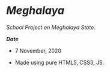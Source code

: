 # _Meghalaya_

_School Project on Meghalaya State._

**_Date_** 
* 7 November, 2020

* Made using pure HTML5, CSS3, JS.
